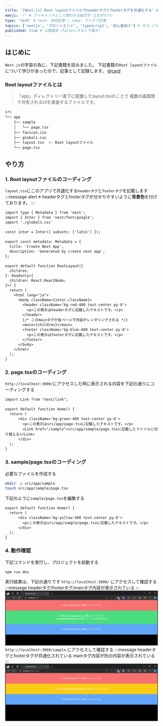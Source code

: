 ```yaml
---
title: '[Next.js] Root layoutファイルでheaderタグとfooterタグを共通化する' # 記事のタイトル
emoji: '⚡' # アイキャッチとして使われる絵文字（1文字だけ）
type: 'tech' # tech: 技術記事 / idea: アイデア記事
topics: ['nextjs', 'フロントエンド', 'typescript', '初心者向け'] # タグ。["markdown", "rust", "aws"]のように指定する
published: true # 公開設定（falseにすると下書き）
---
```



## はじめに

`Next.js`の学習の為に、下記書籍を読みました。
下記書籍の`Root layoutファイル`について学びがあったので、記事として記録します。
@[card](https://gihyo.jp/book/2024/978-4-297-14061-8)

### Root layoutファイルとは
> 「app」ディレクトリー直下に配置したlayout.tsxのことで
> 複数の画面間で共有されるUIを実装するファイルです。

```bash
src
└── app
    ├── sample
    │   └── page.tsx
    ├── favicon.ico
    ├── globals.css
    ├── layout.tsx  <- Root layoutファイル
    └── page.tsx
```

## やり方
### 1. Root layoutファイルのコーディング
`layout.tsx`にこのアプリで共通化する`headerタグ`と`footerタグ`を記載します
:::message alert
※ headerタグとfooterタグが分かりやすいように**背景色**を付けております。
:::

```tsx:src/app/layout.tsx
import type { Metadata } from 'next';
import { Inter } from 'next/font/google';
import './globals.css'

const inter = Inter({ subsets: ['latin'] });

export const metadata: Metadata = {
  title: 'Create Next App',
  description: 'Generated by create next app',
};

export default function RootLayout({
  children,
}: Readonly<{
  children: React.ReactNode;
}>) {
  return (
    <html lang="ja">
      <body className={inter.className}>
        <header className='bg-red-400 text-center py-8'>
          <p>この表示はheaderタグに記載したテキストです。</p>
        </header>
        {/* このmainタグが各ページで内容がレンダリングされる */}
        <main>{children}</main>
        <footer className='bg-blue-400 text-center py-8'>
          <p>この表示はfooterタグに記載したテキストです。</p>
        </footer>
      </body>
    </html>
  );
}
```

### 2. page.tsxのコーディング
`http://localhost:3000/`にアクセスした時に表示される内容を下記の通りにコーディングする
```tsx:src/app/page.tsx
import Link from "next/link";

export default function Home() {
  return (
      <div className='bg-green-400 text-center py-8'>
        <p>この表示はsrc/app/page.tsxに記載したテキストです。</p>
        <Link href="/sample">src/app/sample/page.tsxに記載したファイルに切り替える</Link>
      </div>
  );
}

```

### 3. sample/page.tsxのコーディング
必要なファイルを作成する
```bash
mkdir -p src/app/sample
touch src/app/sample/page.tsx
```
下記のように`sample/page.tsx`を編集する
```tsx:src/app/sample/page.tsx
export default function Home() {
  return (
      <div className='bg-yellow-400 text-center py-8'>
        <p>この表示はsrc/app/sample/page.tsxに記載したテキストです。</p>
      </div>
  );
}

```

### 4. 動作確認
下記コマンドを実行し、プロジェクトを起動する
```bash
npm run dev
```
実行結果は、下記の通りです
`http://localhost:3000/` にアクセスして確認する
:::message
headerタグ/footerタグ/mainタグ内容が表示されている
:::
![next-js-layout-page](/images/articles/nextjs-root-layout-file/next-js-layout-page.png)
`http://localhost:3000/sample` にアクセスして確認する
:::message
headerタグとfooterタグが共通化されている
mainタグ内容が別の内容が表示されている
:::
![next-js-layout-sample-page](/images/articles/nextjs-root-layout-file/next-js-layout-sample-page.png)
